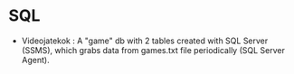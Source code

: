 # SQL
- Videojatekok : A "game" db with 2 tables created with SQL Server (SSMS), which grabs data from games.txt file periodically (SQL Server Agent).
